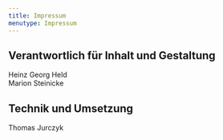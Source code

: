 ```yaml
---
title: Impressum
menutype: Impressum
---
```


## Verantwortlich für Inhalt und Gestaltung
Heinz Georg Held  
Marion Steinicke  

## Technik und Umsetzung
Thomas Jurczyk

